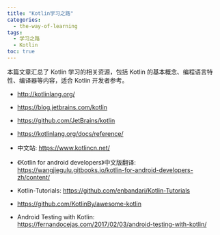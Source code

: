 ```yaml
---
title: "Kotlin学习之路"
categories:
  - the-way-of-learning
tags:
  - 学习之路
  - Kotlin
toc: true
---
```


本篇文章汇总了 Kotlin 学习的相关资源，包括 Kotlin 的基本概念、编程语言特性、编译器等内容，适合 Kotlin 开发者参考。

* <http://kotlinlang.org/>
* <https://blog.jetbrains.com/kotlin>
* <https://github.com/JetBrains/kotlin>
* <https://kotlinlang.org/docs/reference/>
* 中文站: <https://www.kotlincn.net/>
* 《Kotlin for android developers》中文版翻译: <https://wangjiegulu.gitbooks.io/kotlin-for-android-developers-zh/content/>
* Kotlin-Tutorials: <https://github.com/enbandari/Kotlin-Tutorials>
* <https://github.com/KotlinBy/awesome-kotlin>

* Android Testing with Kotlin: <https://fernandocejas.com/2017/02/03/android-testing-with-kotlin/>

